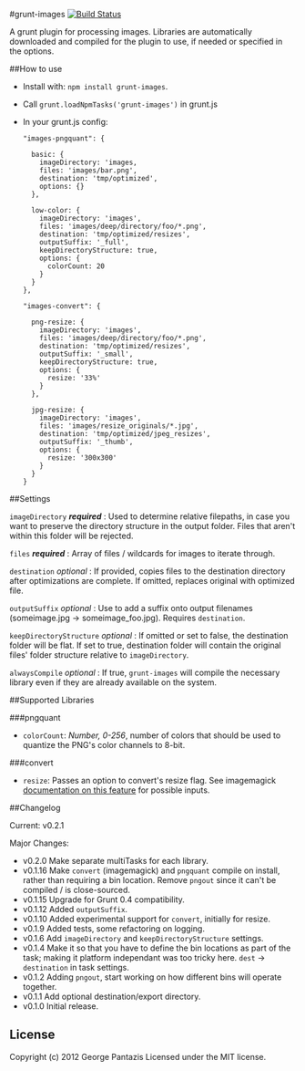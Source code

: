 #grunt-images [![Build Status](https://api.travis-ci.org/gcpantazis/grunt-images.png?branch=master)](http://travis-ci.org/gcpantazis/grunt-images)

A grunt plugin for processing images. Libraries are automatically downloaded and compiled for the plugin to use, if needed or specified in the options.

##How to use

* Install with: ```npm install grunt-images```.
* Call ```grunt.loadNpmTasks('grunt-images')``` in grunt.js

* In your grunt.js config:

  ```
  "images-pngquant": {

    basic: {
      imageDirectory: 'images,
      files: 'images/bar.png',
      destination: 'tmp/optimized',
      options: {}
    },

    low-color: {
      imageDirectory: 'images',
      files: 'images/deep/directory/foo/*.png',
      destination: 'tmp/optimized/resizes',
      outputSuffix: '_full',
      keepDirectoryStructure: true,
      options: {
        colorCount: 20
      }
    }
  },

  "images-convert": {

    png-resize: {
      imageDirectory: 'images',
      files: 'images/deep/directory/foo/*.png',
      destination: 'tmp/optimized/resizes',
      outputSuffix: '_small',
      keepDirectoryStructure: true,
      options: {
        resize: '33%'
      }
    },

    jpg-resize: {
      imageDirectory: 'images',
      files: 'images/resize_originals/*.jpg',
      destination: 'tmp/optimized/jpeg_resizes',
      outputSuffix: '_thumb',
      options: {
        resize: '300x300'
      }
    }
  }
  ```

##Settings

`imageDirectory` ***required*** : Used to determine relative filepaths, in case you want to preserve the directory structure in the output folder. Files that aren't within this folder will be rejected.

`files` ***required*** : Array of files / wildcards for images to iterate through.

`destination` *optional* : If provided, copies files to the destination directory after optimizations are complete. If omitted, replaces original with optimized file.

`outputSuffix` *optional* : Use to add a suffix onto output filenames (someimage.jpg -> someimage_foo.jpg). Requires `destination`.

`keepDirectoryStructure` *optional* : If omitted or set to false, the destination folder will be flat. If set to true, destination folder will contain the original files' folder structure relative to `imageDirectory`.

`alwaysCompile` *optional* : If true, `grunt-images` will compile the necessary library even if they are already available on the system.

##Supported Libraries

###pngquant

* `colorCount`: *Number, 0-256*, number of colors that should be used to quantize the PNG's color channels to 8-bit.

###convert

* `resize`: Passes an option to convert's resize flag. See imagemagick [documentation on this feature](http://www.imagemagick.org/Usage/resize/) for possible inputs.

##Changelog

Current: v0.2.1

Major Changes:

* v0.2.0 Make separate multiTasks for each library.
* v0.1.16 Make `convert` (imagemagick) and `pngquant` compile on install, rather than requiring a bin location. Remove `pngout` since it can't be compiled / is close-sourced.
* v0.1.15 Upgrade for Grunt 0.4 compatibility.
* v0.1.12 Added `outputSuffix`.
* v0.1.10 Added experimental support for `convert`, initially for resize.
* v0.1.9 Added tests, some refactoring on logging.
* v0.1.6 Add `imageDirectory` and `keepDirectoryStructure` settings.
* v0.1.4 Make it so that you have to define the bin locations as part of the task; making it platform independant was too tricky here. `dest` -> `destination` in task settings.
* v0.1.2 Adding `pngout`, start working on how different bins will operate together.
* v0.1.1 Add optional destination/export directory.
* v0.1.0 Initial release.

## License
Copyright (c) 2012 George Pantazis
Licensed under the MIT license.

